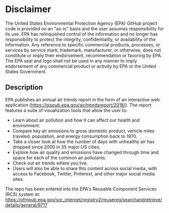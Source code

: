 # Disclaimer

The United States Environmental Protection Agency (EPA) GitHub project code is provided on an "as-is" basis and the user assumes responsibility for its use. EPA has relinquished control of the information and no longer has responsibility to protect the integrity, confidentiality, or availability of the information. Any reference to specific commercial products, processes, or services by service mark, trademark, manufacturer, or otherwise, does not constitute or imply their endorsement, recommendation or favoring by EPA. The EPA seal and logo shall not be used in any manner to imply endorsement of any commercial product or activity by EPA or the United States Government.

## Description

EPA publishes an annual air trends report in the form of an interactive web application (https://gispub.epa.gov/air/trendsreport/2018/). The report features a suite of visualization tools that allow the user to:

* Learn about air pollution and how it can affect our health and environment.
* Compare key air emissions to gross domestic product, vehicle miles traveled, population, and energy consumption back to 1970.
* Take a closer look at how the number of days with unhealthy air has dropped since 2000 in 35 major US cities.
* Explore how air quality and emissions have changed through time and space for each of the common air pollutants.
* Check out air trends where you live.
* Users will also be able to share this content across social media, with access to Facebook, Twitter, Pinterest, and other major social media sites.

The repo has been entered into the EPA's Reusable Component Services (RCS) system at: https://ofmpub.epa.gov/sor_internet/registry2/reusereg/searchandretrieve/details/general/9717
